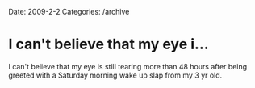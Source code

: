 Date: 2009-2-2
Categories: /archive

# I can't believe  that my eye i...

I can't believe  that my eye is still tearing more than 48 hours after being greeted with a Saturday morning wake up slap from my 3 yr old.
